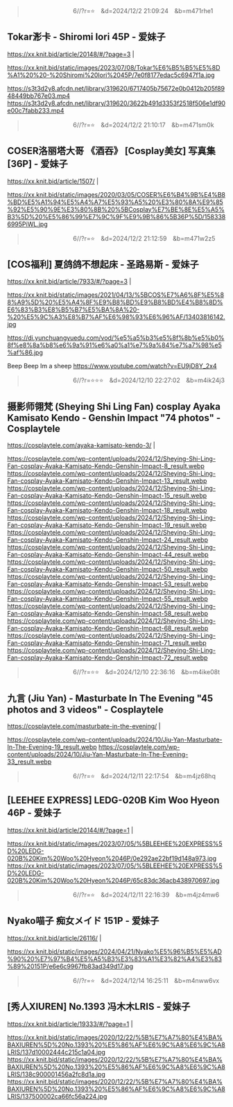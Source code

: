 
>　　　　　　　　6//?r=⭐　&d=2024/12/2 21:09:24　&b=m471rhe1
## Tokar浵卡 - Shiromi Iori 45P - 爱妹子
https://xx.knit.bid/article/20148/#/?page=3
|

https://xx.knit.bid/static/images/2023/07/08/Tokar%E6%B5%B5%E5%8D%A1%20%20-%20Shiromi%20Iori%2045P/7e0f8177edac5c6947f1a.jpg

https://s3t3d2y8.afcdn.net/library/319620/6717405b75672e0b0412b205f8948449bb767e03.mp4
https://s3t3d2y8.afcdn.net/library/319620/3622b491d3353f2518f506e1df90e00c7fabb233.mp4

>　　　　　　　　6//?r=⭐　&d=2024/12/2 21:10:17　&b=m471sm0k
## COSER洛丽塔大哥 《酒吞》 [Cosplay美女] 写真集[36P] - 爱妹子
https://xx.knit.bid/article/1507/
|

https://xx.knit.bid/static/images/2020/03/05/COSER%E6%B4%9B%E4%B8%BD%E5%A1%94%E5%A4%A7%E5%93%A5%20%E3%80%8A%E9%85%92%E5%90%9E%E3%80%8B%20%5BCosplay%E7%BE%8E%E5%A5%B3%5D%20%E5%86%99%E7%9C%9F%E9%9B%86%5B36P%5D/1583386995PiWL.jpg

>　　　　　　　　6//?r=⭐　&d=2024/12/2 21:12:59　&b=m471w2z5
## [COS福利] 夏鸽鸽不想起床 - 圣路易斯 - 爱妹子
https://xx.knit.bid/article/7933/#/?page=3
|

https://xx.knit.bid/static/images/2021/04/13/%5BCOS%E7%A6%8F%E5%88%A9%5D%20%E5%A4%8F%E9%B8%BD%E9%B8%BD%E4%B8%8D%E6%83%B3%E8%B5%B7%E5%BA%8A%20-%20%E5%9C%A3%E8%B7%AF%E6%98%93%E6%96%AF/13403816142.jpg

https://di.yunchuangyuedu.com/vod/%e5%a5%b3%e5%8f%8b%e5%b0%8f%e8%8a%b8%e6%9a%91%e6%a0%a1%e7%9a%84%e7%a7%98%e5%af%86.jpg

Beep Beep Im a sheep
https://www.youtube.com/watch?v=EU9jD8Y_2x4

>　　　　　　　　6//?r=⭐⭐⭐　&d=2024/12/10 22:27:02　&b=m4ik24j3
## 摄影师翎梵 (Sheying Shi Ling Fan) cosplay Ayaka Kamisato Kendo - Genshin Impact "74 photos" - Cosplaytele
https://cosplaytele.com/ayaka-kamisato-kendo-3/
|

https://cosplaytele.com/wp-content/uploads/2024/12/Sheying-Shi-Ling-Fan-cosplay-Ayaka-Kamisato-Kendo-Genshin-Impact-8_result.webp
https://cosplaytele.com/wp-content/uploads/2024/12/Sheying-Shi-Ling-Fan-cosplay-Ayaka-Kamisato-Kendo-Genshin-Impact-13_result.webp
https://cosplaytele.com/wp-content/uploads/2024/12/Sheying-Shi-Ling-Fan-cosplay-Ayaka-Kamisato-Kendo-Genshin-Impact-15_result.webp
https://cosplaytele.com/wp-content/uploads/2024/12/Sheying-Shi-Ling-Fan-cosplay-Ayaka-Kamisato-Kendo-Genshin-Impact-18_result.webp
https://cosplaytele.com/wp-content/uploads/2024/12/Sheying-Shi-Ling-Fan-cosplay-Ayaka-Kamisato-Kendo-Genshin-Impact-19_result.webp
https://cosplaytele.com/wp-content/uploads/2024/12/Sheying-Shi-Ling-Fan-cosplay-Ayaka-Kamisato-Kendo-Genshin-Impact-24_result.webp
https://cosplaytele.com/wp-content/uploads/2024/12/Sheying-Shi-Ling-Fan-cosplay-Ayaka-Kamisato-Kendo-Genshin-Impact-44_result.webp
https://cosplaytele.com/wp-content/uploads/2024/12/Sheying-Shi-Ling-Fan-cosplay-Ayaka-Kamisato-Kendo-Genshin-Impact-50_result.webp
https://cosplaytele.com/wp-content/uploads/2024/12/Sheying-Shi-Ling-Fan-cosplay-Ayaka-Kamisato-Kendo-Genshin-Impact-53_result.webp
https://cosplaytele.com/wp-content/uploads/2024/12/Sheying-Shi-Ling-Fan-cosplay-Ayaka-Kamisato-Kendo-Genshin-Impact-55_result.webp
https://cosplaytele.com/wp-content/uploads/2024/12/Sheying-Shi-Ling-Fan-cosplay-Ayaka-Kamisato-Kendo-Genshin-Impact-58_result.webp
https://cosplaytele.com/wp-content/uploads/2024/12/Sheying-Shi-Ling-Fan-cosplay-Ayaka-Kamisato-Kendo-Genshin-Impact-68_result.webp
https://cosplaytele.com/wp-content/uploads/2024/12/Sheying-Shi-Ling-Fan-cosplay-Ayaka-Kamisato-Kendo-Genshin-Impact-71_result.webp
https://cosplaytele.com/wp-content/uploads/2024/12/Sheying-Shi-Ling-Fan-cosplay-Ayaka-Kamisato-Kendo-Genshin-Impact-72_result.webp

>　　　　　　　　6//?r=⭐⭐　&d=2024/12/10 22:36:16　&b=m4ike08t
## 九言 (Jiu Yan) - Masturbate In The Evening "45 photos and 3 videos" - Cosplaytele
https://cosplaytele.com/masturbate-in-the-evening/
|

https://cosplaytele.com/wp-content/uploads/2024/10/Jiu-Yan-Masturbate-In-The-Evening-19_result.webp
https://cosplaytele.com/wp-content/uploads/2024/10/Jiu-Yan-Masturbate-In-The-Evening-33_result.webp

>　　　　　　　　6//?r=⭐　&d=2024/12/11 22:17:54　&b=m4jz68hq
## [LEEHEE EXPRESS] LEDG-020B Kim Woo Hyeon 46P - 爱妹子
https://xx.knit.bid/article/20144/#/?page=1
|

https://xx.knit.bid/static/images/2023/07/05/%5BLEEHEE%20EXPRESS%5D%20LEDG-020B%20Kim%20Woo%20Hyeon%2046P/0e292ae22bf19d148a973.jpg
https://xx.knit.bid/static/images/2023/07/05/%5BLEEHEE%20EXPRESS%5D%20LEDG-020B%20Kim%20Woo%20Hyeon%2046P/65c83dc36acb438970697.jpg

>　　　　　　　　6//?r=⭐　&d=2024/12/11 22:16:39　&b=m4jz4mw6
## Nyako喵子 痴女メイド 151P - 爱妹子
https://xx.knit.bid/article/26116/
|

https://xx.knit.bid/static/images/2024/04/21/Nyako%E5%96%B5%E5%AD%90%20%E7%97%B4%E5%A5%B3%E3%83%A1%E3%82%A4%E3%83%89%20151P/e6e6c9967fb83ad349d17.jpg

>　　　　　　　　6//?r=⭐　&d=2024/12/14 16:25:11　&b=m4nww6vx
## [秀人XIUREN] No.1393 冯木木LRIS - 爱妹子
https://xx.knit.bid/article/19333/#/?page=1
|

https://xx.knit.bid/static/images/2020/12/22/%5B%E7%A7%80%E4%BA%BAXIUREN%5D%20No.1393%20%E5%86%AF%E6%9C%A8%E6%9C%A8LRIS/137d10002444c215c1a04.jpg
https://xx.knit.bid/static/images/2020/12/22/%5B%E7%A7%80%E4%BA%BAXIUREN%5D%20No.1393%20%E5%86%AF%E6%9C%A8%E6%9C%A8LRIS/138c900001456a2fc8d1a.jpg
https://xx.knit.bid/static/images/2020/12/22/%5B%E7%A7%80%E4%BA%BAXIUREN%5D%20No.1393%20%E5%86%AF%E6%9C%A8%E6%9C%A8LRIS/137500002ca66fc56a224.jpg
